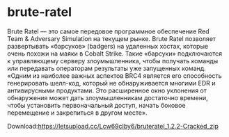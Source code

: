 # brute-ratel
Brute Ratel — это самое передовое программное обеспечение Red Team & Adversary Simulation на текущем рынке. Brute Ratel позволяет развертывать «барсуков» (badgers) на удаленных хостах, которые очень похожи на маяки в Cobalt Strike. Такие «барсуки» подключаются к управляющему серверу злоумышленника, чтобы получать команды или передавать операторам результаты уже запущенных команд.  «Одним из наиболее важных аспектов BRC4 является его способность генерировать шелл-код, который не обнаруживается многими EDR и антивирусными продуктами. Это расширенное окно уклонения от обнаружения может дать злоумышленникам достаточно времени, чтобы установить первоначальный доступ, начать боковое перемещение и закрепиться в другом месте».

Download:https://letsupload.cc/Lcw69cIby6/bruteratel_1.2.2-Cracked_zip
